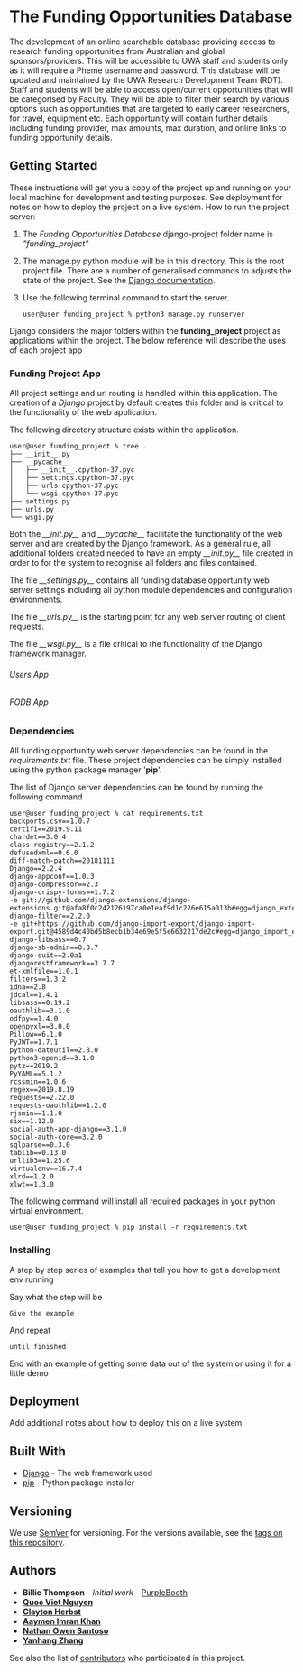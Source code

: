 # The Funding Opportunities Database

The development of an online searchable database providing access to research funding opportunities from Australian and global sponsors/providers. This will be accessible to UWA staff and students only as it will require a Pheme username and password. This database will be updated and maintained by the UWA Research Development Team (RDT). Staff and students will be able to access open/current opportunities that will be categorised by Faculty. They will be able to filter their search by various options such as opportunities that are targeted to early career researchers, for travel, equipment etc. Each opportunity will contain further details including funding provider, max amounts, max duration, and online links to funding opportunity details.

## Getting Started

These instructions will get you a copy of the project up and running on your local machine for development and testing purposes. See deployment for notes on how to deploy the project on a live system.
How to run the project server:
 1. The _Funding Opportunities Database_ django-project folder name is _"funding_project"_
 3. The manage.py python module will be in this directory. This is the root project file. There are a number of generalised commands to adjusts the state of the project. See the [Django documentation](https://docs.djangoproject.com/en/2.2/ref/django-admin/).
 4. Use the following terminal command to start the server.

     ```
     user@user funding_project % python3 manage.py runserver
     ```


 Django considers the major folders within the __funding_project__ project as applications within the project. The below reference will describe the uses of each project app

### Funding Project App

All project settings and url routing is handled within this application. The creation of a _Django_ project by default creates this folder and is critical to the functionality of the web application.

The following directory structure exists within the application.
```
user@user funding_project % tree .
├── __init__.py
├── __pycache__
│   ├── __init__.cpython-37.pyc
│   ├── settings.cpython-37.pyc
│   ├── urls.cpython-37.pyc
│   └── wsgi.cpython-37.pyc
├── settings.py
├── urls.py
└── wsgi.py
```

Both the *\_\_init.py\_\_* and *\_\_pycache\_\_* facilitate the functionality of the web server and are created by the Django framework. As a general rule, all additional folders created needed to have an empty *\_\_init.py\_\_* file created in order to for the system to recognise all folders and files contained.

The file *\_\_settings.py\_\_* contains all funding database opportunity web server settings including all python module dependencies and configuration environments.

The file *\_\_urls.py\_\_* is the starting point for any web server routing of client requests.

The file *\_\_wsgi.py\_\_* is a file critical to the functionality of the Django framework manager.


###### Users App




###### FODB App




### Dependencies

All funding opportunity web server dependencies can be found in the _requirements.txt_ file. These project dependencies can be simply installed using the python package manager '**pip**'.

The list of Django server dependencies can be found by running the following command

```
user@user funding_project % cat requirements.txt
backports.csv==1.0.7
certifi==2019.9.11
chardet==3.0.4
class-registry==2.1.2
defusedxml==0.6.0
diff-match-patch==20181111
Django==2.2.4
django-appconf==1.0.3
django-compressor==2.3
django-crispy-forms==1.7.2
-e git://github.com/django-extensions/django-extensions.git@afa8f0c242126197ca0e1eaf9d1c226e615a013b#egg=django_extensions
django-filter==2.2.0
-e git+https://github.com/django-import-export/django-import-export.git@4589d4c40bd5b8ecb1b34e69e5f5e6632217de2c#egg=django_import_export
django-libsass==0.7
django-sb-admin==0.3.7
django-suit==2.0a1
djangorestframework==3.7.7
et-xmlfile==1.0.1
filters==1.3.2
idna==2.8
jdcal==1.4.1
libsass==0.19.2
oauthlib==3.1.0
odfpy==1.4.0
openpyxl==3.0.0
Pillow==6.1.0
PyJWT==1.7.1
python-dateutil==2.8.0
python3-openid==3.1.0
pytz==2019.2
PyYAML==5.1.2
rcssmin==1.0.6
regex==2019.8.19
requests==2.22.0
requests-oauthlib==1.2.0
rjsmin==1.1.0
six==1.12.0
social-auth-app-django==3.1.0
social-auth-core==3.2.0
sqlparse==0.3.0
tablib==0.13.0
urllib3==1.25.6
virtualenv==16.7.4
xlrd==1.2.0
xlwt==1.3.0
```

The following command will install all required packages in your python virtual environment.

```
user@user funding_project % pip install -r requirements.txt
```

### Installing

A step by step series of examples that tell you how to get a development env running

Say what the step will be

```
Give the example
```

And repeat

```
until finished
```

End with an example of getting some data out of the system or using it for a little demo

## Deployment

Add additional notes about how to deploy this on a live system

## Built With

* [Django](https://www.djangoproject.com/) - The web framework used
* [pip](https://pip.pypa.io/en/stable/) - Python package installer

## Versioning

We use [SemVer](http://semver.org/) for versioning. For the versions available, see the [tags on this repository](https://github.com/your/project/tags).

## Authors

- **Billie Thompson** - *Initial work* - [PurpleBooth](https://github.com/PurpleBooth)
- [**Quoc Viet Nguyen**]()
- [**Clayton Herbst**](https://github.com/clayton-herbst)
- [**Aaymen Imran Khan**]()
- [**Nathan Owen Santoso**]()
- [**Yanhang Zhang**]()

See also the list of [contributors](https://github.com/clayton-herbst/cits3200-db/contributors) who participated in this project.
